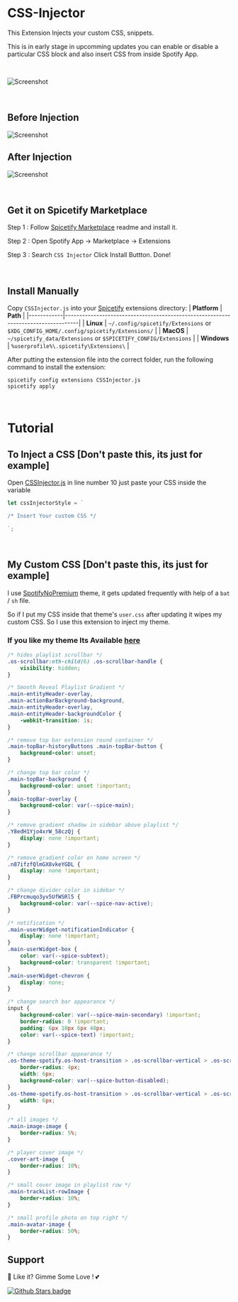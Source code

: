 # CSS-Injector

This Extension Injects your custom CSS, snippets.

This is in early stage in upcomming updates you can enable or disable a particular CSS block and also insert CSS from inside Spotify App.

<br />

![Screenshot](https://raw.githubusercontent.com/Tetrax-10/Spicetify-Extensions/master/CSS-Injector/screenshot.png)

<br />

## Before Injection

![Screenshot](https://raw.githubusercontent.com/Tetrax-10/Spicetify-Extensions/master/CSS-Injector/before%20injection.png)

## After Injection

![Screenshot](https://raw.githubusercontent.com/Tetrax-10/Spicetify-Themes/master/screenshot.png)

<br />

## Get it on Spicetify Marketplace

Step 1 : Follow [Spicetify Marketplace](https://github.com/spicetify/spicetify-marketplace) readme and install it.

Step 2 : Open Spotify App -> Marketplace -> Extensions

Step 3 : Search `CSS Injector` Click Install Buttton. Done!

<br />

## Install Manually
Copy `CSSInjector.js` into your [Spicetify](https://github.com/spicetify/spicetify-cli) extensions directory:
| **Platform** | **Path**                                                                            |
|------------|-----------------------------------------------------------------------------------|
| **Linux**      | `~/.config/spicetify/Extensions` or `$XDG_CONFIG_HOME/.config/spicetify/Extensions/` |
| **MacOS**      | `~/spicetify_data/Extensions` or `$SPICETIFY_CONFIG/Extensions`                      |
| **Windows**    | `%userprofile%\.spicetify\Extensions\`                                              |

After putting the extension file into the correct folder, run the following command to install the extension:
```
spicetify config extensions CSSInjector.js
spicetify apply
```

<br />

# Tutorial

## To Inject a CSS [Don't paste this, its just for example]

Open [CSSInjector.js](https://github.com/Tetrax-10/Spicetify-Extensions/blob/master/CSS-Injector/CSSInjector.js) in line number 10 just paste your CSS inside the variable


```javascript
let cssInjectorStyle = `

/* Insert Your custom CSS */

`;
```

<br />

## My Custom CSS [Don't paste this, its just for example]

I use [SpotifyNoPremium](https://github.com/Daksh777/SpotifyNoPremium) theme, it gets updated frequently with help of a `bat` / `sh` file.

So if I put my CSS inside that theme's `user.css` after updating it wipes my custom CSS. So I use this extension to inject my theme.

### If you like my theme Its Available [here](https://github.com/Tetrax-10/Spicetify-Themes)

```css
/* hides playlist scrollbar */
.os-scrollbar:nth-child(6) .os-scrollbar-handle {
    visibility: hidden;
}

/* Smooth Reveal Playlist Gradient */
.main-entityHeader-overlay,
.main-actionBarBackground-background,
.main-entityHeader-overlay,
.main-entityHeader-backgroundColor {
    -webkit-transition: 1s;
}

/* remove top bar extension round container */
.main-topBar-historyButtons .main-topBar-button {
    background-color: unset;
}

/* change top bar color */
.main-topBar-background {
    background-color: unset !important;
}
.main-topBar-overlay {
    background-color: var(--spice-main);
}

/* remove gradient shadow in sidebar above playlist */
.Y8edH1Yjo4xrW_58czQj {
    display: none !important;
}

/* remove gradient color on home screen */
.n87ifzfQlmGX8vkeYGDL {
    display: none !important;
}

/* change divider color in sidebar */
.FBPrcmuqo3yv5UfWSRl5 {
    background-color: var(--spice-nav-active);
}

/* notification */
.main-userWidget-notificationIndicator {
    display: none !important;
}
.main-userWidget-box {
    color: var(--spice-subtext);
    background-color: transparent !important;
}
.main-userWidget-chevron {
    display: none;
}

/* change search bar appearance */
input {
    background-color: var(--spice-main-secondary) !important;
    border-radius: 0 !important;
    padding: 6px 10px 6px 48px;
    color: var(--spice-text) !important;
}

/* change scrollbar appearance */
.os-theme-spotify.os-host-transition > .os-scrollbar-vertical > .os-scrollbar-track > .os-scrollbar-handle {
    border-radius: 4px;
    width: 6px;
    background-color: var(--spice-button-disabled);
}
.os-theme-spotify.os-host-transition > .os-scrollbar-vertical > .os-scrollbar-track {
    width: 6px;
}

/* all images */
.main-image-image {
    border-radius: 5%;
}

/* player cover image */
.cover-art-image {
    border-radius: 10%;
}

/* small cover image in playlist row */
.main-trackList-rowImage {
    border-radius: 10%;
}

/* small profile photo on top right */
.main-avatar-image {
    border-radius: 50%;
}
```

## Support
🌟 Like it? Gimme Some Love ! 💕

[![Github Stars badge](https://img.shields.io/github/stars/Tetrax-10/Spicetify-Extensions?logo=github&style=social)](https://github.com/Tetrax-10/Spicetify-Extensions)
